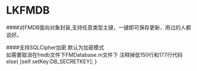 # LKFMDB
####对FMDB面向对象封装,支持任意类型主键，一键即可保存更新，用过的人都说好。


####支持SQLCipher加密 
      默认为加密模式  
      如需要取消在fmdb文件下FMDatabase.m文件下
      注释掉低150行和177行代码
      else{
       [self setKey:DB_SECRETKEY];
      }

